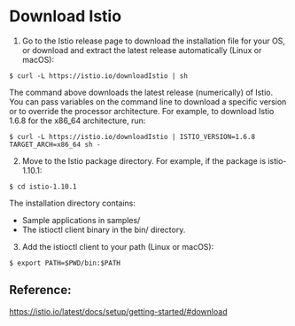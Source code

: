 # Download Istio

1. Go to the Istio release page to download the installation file for your OS, or download and extract the latest release automatically (Linux or macOS):

```
$ curl -L https://istio.io/downloadIstio | sh 
```
The command above downloads the latest release (numerically) of Istio. You can pass variables on the command line to download a specific version or to override the processor architecture. For example, to download Istio 1.6.8 for the x86_64 architecture, run:

```
$ curl -L https://istio.io/downloadIstio | ISTIO_VERSION=1.6.8 TARGET_ARCH=x86_64 sh -
```

2. Move to the Istio package directory. For example, if the package is istio-1.10.1:

```
$ cd istio-1.10.1
```
The installation directory contains:

- Sample applications in samples/
- The istioctl client binary in the bin/ directory.

3. Add the istioctl client to your path (Linux or macOS):

```
$ export PATH=$PWD/bin:$PATH
```

## Reference:

https://istio.io/latest/docs/setup/getting-started/#download
